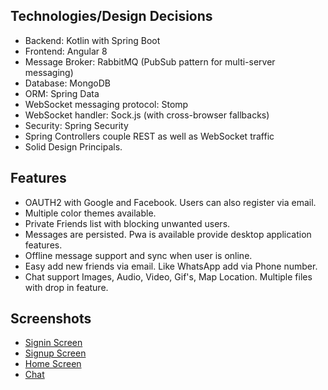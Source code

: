 ## Technologies/Design Decisions

- Backend: Kotlin with Spring Boot
- Frontend: Angular 8
- Message Broker: RabbitMQ (PubSub pattern for multi-server messaging)
- Database: MongoDB
- ORM: Spring Data
- WebSocket messaging protocol: Stomp
- WebSocket handler: Sock.js (with cross-browser fallbacks)
- Security: Spring Security
- Spring Controllers couple REST as well as WebSocket traffic
- Solid Design Principals.

## Features

- OAUTH2 with Google and Facebook. Users can also register via email.
- Multiple color themes available.
- Private Friends list with blocking unwanted users.
- Messages are persisted. Pwa is available provide desktop application features.
- Offline message support and sync when user is online.
- Easy add new friends via email. Like WhatsApp add via Phone number.
- Chat support Images, Audio, Video, Gif's, Map Location. Multiple files with drop in feature.

## Screenshots

- [Signin Screen](./images/signin.png)
- [Signup Screen](./images/signin.png)
- [Home Screen](./images/home.png)
- [Chat](./images/chat.png)
